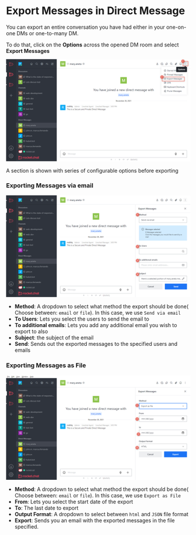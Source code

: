 # Export Messages in Direct Message

You can export an entire conversation you have had either in your one-on-one DMs or one-to-many DM.

To do that, click on the **Options** across the opened DM room and select **Export Messages**

![](<../../../../../.gitbook/assets/image (669) (1) (1) (1) (1).png>)

A section is shown with series of configurable options before exporting

### Exporting Messages via email

![](<../../../../../.gitbook/assets/image (678) (1) (1) (1).png>)

* **Method**: A dropdown to select what method the export should be done( Choose between: `email` or `file`). In this case, we use `Send via email`
* **To Users**: Lets you select the users to send the email to
* **To additional emails**: Lets you add any additional email you wish to export to also
* **Subject**: the subject of the email
* **Send**: Sends out the exported messages to the specified users and emails

### Exporting Messages as File

![](<../../../../../.gitbook/assets/image (657) (1) (1) (1) (1) (1).png>)

* **Method**: A dropdown to select what method the export should be done( Choose between: `email` or `file`). In this case, we use `Export as File`
* **From**: Lets you select the start date of the export
* **To**: The last date to export
* **Output Format**: A dropdown to select between `html` and `JSON` file format
* **Export**: Sends you an email with the exported messages in the file specified.
